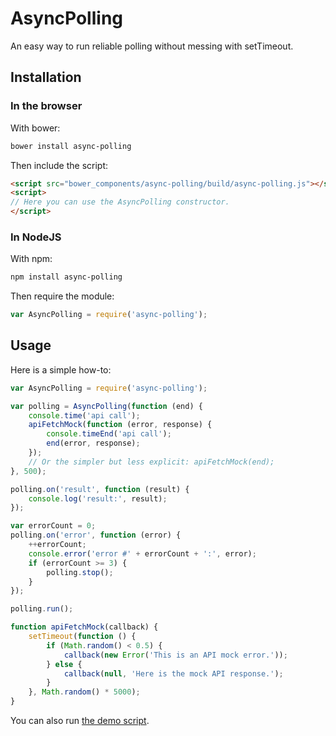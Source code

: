 # AsyncPolling

An easy way to run reliable polling without messing with setTimeout.

## Installation

### In the browser

With bower:

```bash
bower install async-polling
```

Then include the script:

```html
<script src="bower_components/async-polling/build/async-polling.js"></script>
<script>
// Here you can use the AsyncPolling constructor.
</script>
```

### In NodeJS

With npm:

```bash
npm install async-polling
```

Then require the module:
```js
var AsyncPolling = require('async-polling');
```

## Usage

Here is a simple how-to:

```js
var AsyncPolling = require('async-polling');

var polling = AsyncPolling(function (end) {
    console.time('api call');
    apiFetchMock(function (error, response) {
        console.timeEnd('api call');
        end(error, response);
    });
    // Or the simpler but less explicit: apiFetchMock(end);
}, 500);

polling.on('result', function (result) {
    console.log('result:', result);
});

var errorCount = 0;
polling.on('error', function (error) {
    ++errorCount;
    console.error('error #' + errorCount + ':', error);
    if (errorCount >= 3) {
        polling.stop();
    }
});

polling.run();

function apiFetchMock(callback) {
    setTimeout(function () {
        if (Math.random() < 0.5) {
            callback(new Error('This is an API mock error.'));
        } else {
            callback(null, 'Here is the mock API response.');
        }
    }, Math.random() * 5000);
}
```

You can also run [the demo script](https://github.com/cGuille/async-polling/blob/master/demo/demo.js).
